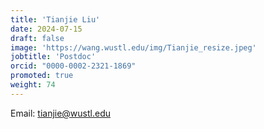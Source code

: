 ```yaml
---
title: 'Tianjie Liu'
date: 2024-07-15
draft: false
image: 'https://wang.wustl.edu/img/Tianjie_resize.jpeg'
jobtitle: 'Postdoc'
orcid: "0000-0002-2321-1869"
promoted: true
weight: 74
---
```

Email: tianjie@wustl.edu
